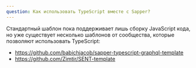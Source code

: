 ```yaml
---
question: Как использовать TypeScript вместе с Sapper?
---
```


Стандартный шаблон пока поддерживает лишь сборку JavaScript кода, но уже существует несколько шаблонов от сообщества, которые позволяют использовать TypeScript:

* https://github.com/babichjacob/sapper-typescript-graphql-template
* https://github.com/Zimtir/SENT-template
